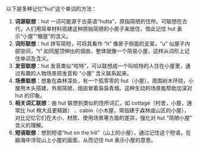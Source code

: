 以下是多种记忆“hut”这个单词的方法：
1. **词源联想**：hut 一词可能源于古英语“hutta”，原指简陋的住所。可联想在古代，人们用简单材料搭建这种原始简陋的小房子来居住，借此记住 hut 表示“小屋”“棚屋”的含义。
2. **词形联想**：hut 拼写简短，可将其看作 “h” 像房子侧面的支架，“u” 似屋子内部空间，“t” 如同屋顶伸出的烟囱，整体就像一个简易小屋，这样从词形上记住单词及含义。
3. **发音联想**：hut 发音类似“哈特”，可以联想成一个叫哈特的人住在小屋里，通过有趣的人物场景把发音和 “小屋” 含义联系起来。
4. **场景联想**：想象在森林深处，有一个孤零零的 hut（小屋），周围树木环绕，小屋用木头搭建，外观简陋，烟囱冒着袅袅青烟。这种生动的场景能帮助加深对 hut 的印象。
5. **相关词汇联想**：由 hut 联想到类似的住所词汇，如 cottage（村舍，小屋，通常比 hut 稍大且更精致） 、cabin（小木屋，常指建于森林或山区的小屋），对比记忆它们在大小、材质、使用场景等方面的差异，强化对 hut “简陋小屋” 含义的理解。
6. **短语联想**：想到短语“hut on the hill”（山上的小屋），通过记住这个短语，在脑海中浮现山上小屋的画面，从而记住 hut 表示小屋的意思。 